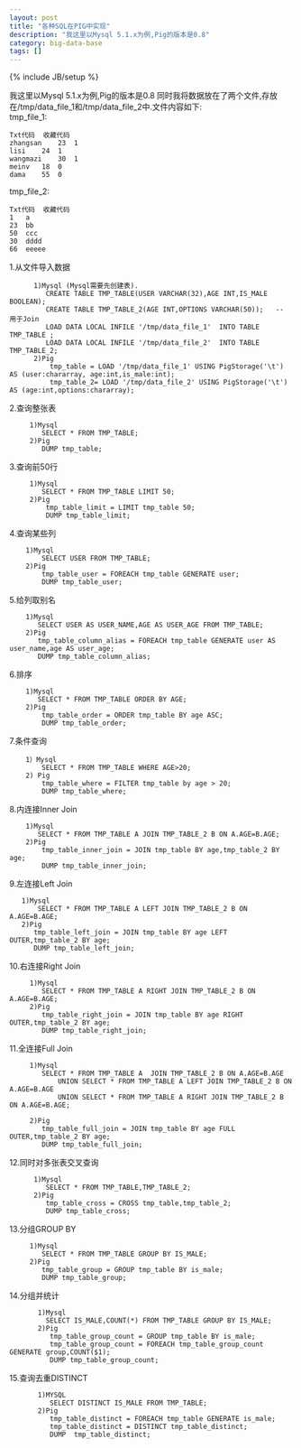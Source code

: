 ```yaml
---
layout: post
title: "各种SQL在PIG中实现"
description: "我这里以Mysql 5.1.x为例,Pig的版本是0.8"
category: big-data-base
tags: []
---
```

{% include JB/setup %}

我这里以Mysql 5.1.x为例,Pig的版本是0.8
同时我将数据放在了两个文件,存放在/tmp/data_file_1和/tmp/data_file_2中.文件内容如下:    
tmp_file_1:

    Txt代码  收藏代码
    zhangsan    23  1  
    lisi    24  1  
    wangmazi    30  1  
    meinv   18  0  
    dama    55  0  
    
tmp_file_2:

    Txt代码  收藏代码
    1   a  
    23  bb  
    50  ccc  
    30  dddd  
    66  eeeee  
 
1.从文件导入数据
       
          1)Mysql (Mysql需要先创建表).
             CREATE TABLE TMP_TABLE(USER VARCHAR(32),AGE INT,IS_MALE BOOLEAN);
             CREATE TABLE TMP_TABLE_2(AGE INT,OPTIONS VARCHAR(50));   -- 用于Join
             LOAD DATA LOCAL INFILE '/tmp/data_file_1'  INTO TABLE TMP_TABLE ;
             LOAD DATA LOCAL INFILE '/tmp/data_file_2'  INTO TABLE TMP_TABLE_2;
          2)Pig
              tmp_table = LOAD '/tmp/data_file_1' USING PigStorage('\t') AS (user:chararray, age:int,is_male:int);
              tmp_table_2= LOAD '/tmp/data_file_2' USING PigStorage('\t') AS (age:int,options:chararray);
 
 
2.查询整张表
 
         1)Mysql
            SELECT * FROM TMP_TABLE;
         2)Pig
            DUMP tmp_table;
           
3.查询前50行
 
         1)Mysql
            SELECT * FROM TMP_TABLE LIMIT 50;
         2)Pig
             tmp_table_limit = LIMIT tmp_table 50;
             DUMP tmp_table_limit; 
             
4.查询某些列

        1)Mysql
            SELECT USER FROM TMP_TABLE;
        2)Pig
            tmp_table_user = FOREACH tmp_table GENERATE user;
            DUMP tmp_table_user;
 
5.给列取别名

        1)Mysql
           SELECT USER AS USER_NAME,AGE AS USER_AGE FROM TMP_TABLE;
        2)Pig
           tmp_table_column_alias = FOREACH tmp_table GENERATE user AS user_name,age AS user_age;
           DUMP tmp_table_column_alias; 
 
6.排序

        1)Mysql
           SELECT * FROM TMP_TABLE ORDER BY AGE;
        2)Pig
            tmp_table_order = ORDER tmp_table BY age ASC;
            DUMP tmp_table_order;
 
7.条件查询

        1）Mysql
            SELECT * FROM TMP_TABLE WHERE AGE>20;
        2) Pig
            tmp_table_where = FILTER tmp_table by age > 20;
            DUMP tmp_table_where;
 
8.内连接Inner Join

        1)Mysql
           SELECT * FROM TMP_TABLE A JOIN TMP_TABLE_2 B ON A.AGE=B.AGE;
        2)Pig
            tmp_table_inner_join = JOIN tmp_table BY age,tmp_table_2 BY age;
            DUMP tmp_table_inner_join;
9.左连接Left  Join

       1)Mysql
           SELECT * FROM TMP_TABLE A LEFT JOIN TMP_TABLE_2 B ON A.AGE=B.AGE;
       2)Pig
          tmp_table_left_join = JOIN tmp_table BY age LEFT OUTER,tmp_table_2 BY age;
          DUMP tmp_table_left_join;
10.右连接Right Join

         1)Mysql
            SELECT * FROM TMP_TABLE A RIGHT JOIN TMP_TABLE_2 B ON A.AGE=B.AGE;
         2)Pig
            tmp_table_right_join = JOIN tmp_table BY age RIGHT OUTER,tmp_table_2 BY age;
            DUMP tmp_table_right_join;
11.全连接Full Join

         1)Mysql
            SELECT * FROM TMP_TABLE A  JOIN TMP_TABLE_2 B ON A.AGE=B.AGE
                UNION SELECT * FROM TMP_TABLE A LEFT JOIN TMP_TABLE_2 B ON A.AGE=B.AGE
                UNION SELECT * FROM TMP_TABLE A RIGHT JOIN TMP_TABLE_2 B ON A.AGE=B.AGE;
                
         2)Pig
            tmp_table_full_join = JOIN tmp_table BY age FULL OUTER,tmp_table_2 BY age;
            DUMP tmp_table_full_join;
 
12.同时对多张表交叉查询

          1)Mysql
             SELECT * FROM TMP_TABLE,TMP_TABLE_2;
          2)Pig
             tmp_table_cross = CROSS tmp_table,tmp_table_2;
             DUMP tmp_table_cross;
 
13.分组GROUP BY

         1)Mysql
            SELECT * FROM TMP_TABLE GROUP BY IS_MALE;
         2)Pig
            tmp_table_group = GROUP tmp_table BY is_male;
            DUMP tmp_table_group;
            
14.分组并统计

           1)Mysql
             SELECT IS_MALE,COUNT(*) FROM TMP_TABLE GROUP BY IS_MALE;
           2)Pig
              tmp_table_group_count = GROUP tmp_table BY is_male;
              tmp_table_group_count = FOREACH tmp_table_group_count GENERATE group,COUNT($1);
              DUMP tmp_table_group_count;
 
15.查询去重DISTINCT

           1)MYSQL
              SELECT DISTINCT IS_MALE FROM TMP_TABLE;
           2)Pig
              tmp_table_distinct = FOREACH tmp_table GENERATE is_male;
              tmp_table_distinct = DISTINCT tmp_table_distinct;
              DUMP  tmp_table_distinct;